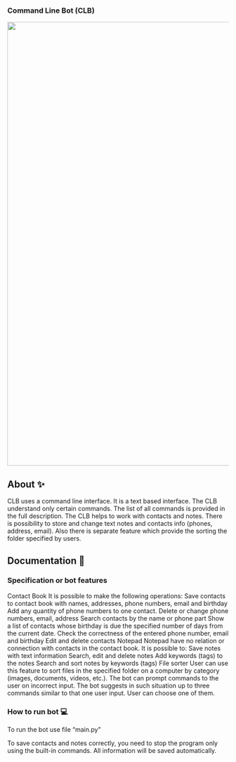 ### Command Line Bot (CLB)

<p align="center">
      <img src="https://static.vecteezy.com/system/resources/previews/007/198/990/non_2x/clb-letter-logo-design-on-white-background-clb-creative-initials-letter-logo-concept-clb-letter-design-vector.jpg" width="1010">
</p>


## About ✨

CLB uses a command line interface. It is a text based interface. The CLB understand only certain commands. The list of all commands is provided in the full description. The CLB helps to work with contacts and notes. There is possibility to store and change text notes and contacts info (phones, address, email). Also there is separate feature which provide the sorting the folder specified by users.

## Documentation 📗

### Specification or bot features

Contact Book It is possible to make the following operations:
Save contacts to contact book with names, addresses, phone numbers, email and birthday
Add any quantity of phone numbers to one contact.
Delete or change phone numbers, email, address
Search contacts by the name or phone part
Show a list of contacts whose birthday is due the specified number of days from the current date.
Check the correctness of the entered phone number, email and birthday
Edit and delete contacts
Notepad Notepad have no relation or connection with contacts in the contact book. It is possible to:
Save notes with text information
Search, edit and delete notes
Add keywords (tags) to the notes
Search and sort notes by keywords (tags)
File sorter User can use this feature to sort files in the specified folder on a computer by category (images, documents, videos, etc.).
The bot can prompt commands to the user on incorrect input. The bot suggests in such situation up to three commands similar to that one user input. User can choose one of them.

### How to run bot 💻
To run the bot use file “main.py”

To save contacts and notes correctly, you need to stop the program only using the built-in commands. All information will be saved automatically.